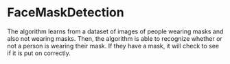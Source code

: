 # FaceMaskDetection
The algorithm learns from a dataset of images of people wearing masks and also not wearing masks. Then, the algorithm is able to recognize whether or not a person is wearing their mask. If they have a mask, it will check to see if it is put on correctly.
